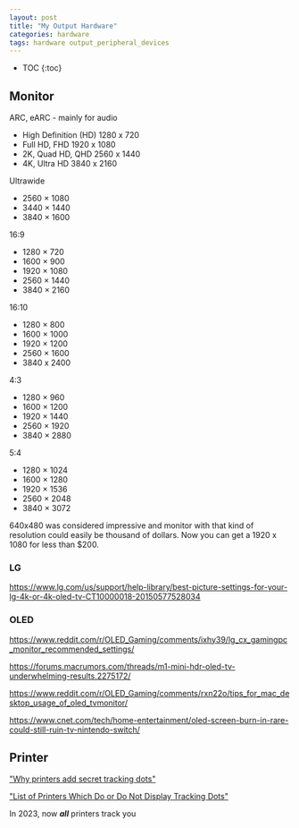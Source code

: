 ```yaml
---
layout: post
title: "My Output Hardware"
categories: hardware
tags: hardware output_peripheral_devices
---
```


* TOC
{:toc}

##



## Monitor

ARC, eARC - mainly for audio

- High Definition (HD) 1280 x 720
- Full HD, FHD 1920 x 1080
- 2K, Quad HD, QHD 2560 x 1440
- 4K, Ultra HD 3840 x 2160

Ultrawide

- 2560 × 1080
- 3440 × 1440
- 3840 × 1600

16:9

- 1280 × 720
- 1600 × 900
- 1920 × 1080
- 2560 × 1440
- 3840 × 2160

16:10

- 1280 × 800
- 1600 × 1000
- 1920 × 1200
- 2560 × 1600
- 3840 x 2400

4:3

- 1280 × 960
- 1600 × 1200
- 1920 × 1440
- 2560 × 1920
- 3840 × 2880

5:4

- 1280 × 1024
- 1600 × 1280
- 1920 × 1536
- 2560 × 2048
- 3840 × 3072

640x480 was considered impressive and monitor with that kind of resolution could easily be thousand of dollars. Now you can get a 1920 x 1080 for less than $200.



### LG

https://www.lg.com/us/support/help-library/best-picture-settings-for-your-lg-4k-or-4k-oled-tv-CT10000018-20150577528034



### OLED

https://www.reddit.com/r/OLED_Gaming/comments/ixhy39/lg_cx_gamingpc_monitor_recommended_settings/

https://forums.macrumors.com/threads/m1-mini-hdr-oled-tv-underwhelming-results.2275172/

https://www.reddit.com/r/OLED_Gaming/comments/rxn22o/tips_for_mac_desktop_usage_of_oled_tvmonitor/

https://www.cnet.com/tech/home-entertainment/oled-screen-burn-in-rare-could-still-ruin-tv-nintendo-switch/



## Printer

["Why printers add secret tracking dots"](https://www.bbc.com/future/article/20170607-why-printers-add-secret-tracking-dots)

["List of Printers Which Do or Do Not Display Tracking Dots"](https://www.eff.org/pages/list-printers-which-do-or-do-not-display-tracking-dots)

In 2023, now ***all*** printers track you


